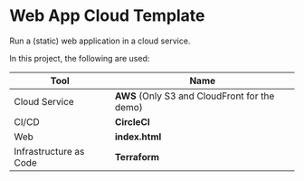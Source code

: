 # Web App Cloud Template
Run a (static) web application in a cloud service.

In this project, the following are used:

| Tool                   | Name                                         |
|------------------------|----------------------------------------------|
| Cloud Service          | **AWS** (Only S3 and CloudFront for the demo)|
| CI/CD                  | **CircleCI**                                 |
| Web                    | **index.html**                               |
| Infrastructure as Code | **Terraform**                                |
